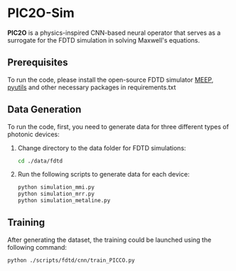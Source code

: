 # PIC2O-Sim

**PIC2O** is a physics-inspired CNN-based neural operator that serves as a surrogate for the FDTD simulation in solving Maxwell's equations.

## Prerequisites

To run the code, please install the open-source FDTD simulator [MEEP](https://github.com/NanoComp/meep), [pyutils](https://github.com/JeremieMelo/pyutility) and other necessary packages in requirements.txt

## Data Generation

To run the code, first, you need to generate data for three different types of photonic devices:

1. Change directory to the data folder for FDTD simulations:
    ```sh
    cd ./data/fdtd
    ```

2. Run the following scripts to generate data for each device:
    ```sh
    python simulation_mmi.py
    python simulation_mrr.py
    python simulation_metaline.py
    ```

## Training

After generating the dataset, the training could be launched using the following command:
```sh
python ./scripts/fdtd/cnn/train_PICCO.py
